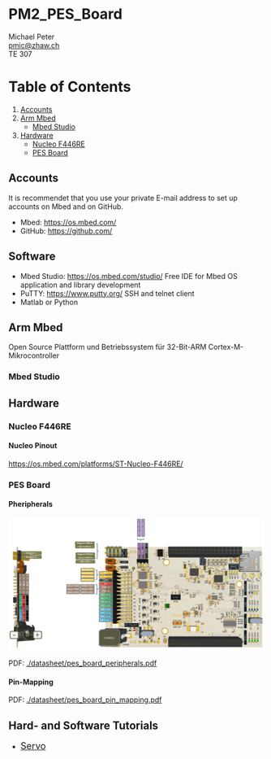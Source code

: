 # PM2_PES_Board

Michael Peter\
pmic@zhaw.ch\
TE 307

# Table of Contents
1. [Accounts](#accounts)
2. [Arm Mbed](#arm-mbed)
    * [Mbed Studio](#mbed-studio)
3. [Hardware](#hardware)
    * [Nucleo F446RE](#nucleo-f446re)
    * [PES Board](#pes-board)


## Accounts

It is recommendet that you use your private E-mail address to set up accounts on Mbed and on GitHub.

- Mbed: https://os.mbed.com/
- GitHub: https://github.com/


## Software

- Mbed Studio: https://os.mbed.com/studio/ Free IDE for Mbed OS application and library development
- PuTTY: https://www.putty.org/ SSH and telnet client
- Matlab or Python

## Arm Mbed

Open Source Plattform und Betriebssystem für 32-Bit-ARM Cortex-M-Mikrocontroller

### Mbed Studio

## Hardware

### Nucleo F446RE

#### Nucleo Pinout
https://os.mbed.com/platforms/ST-Nucleo-F446RE/

### PES Board

#### Pheripherals

![pes_board_peripherals.PNG](markdown/pes_board_peripherals.PNG "PES Board Pheripherals")
<!-- <img src="markdown/pes_board_peripherals.PNG" alt="PES Board Pheripherals" style="width:600px;"/> -->

PDF: [./datasheet/pes_board_peripherals.pdf](./datasheet/pes_board_peripherals.pdf)

#### Pin-Mapping

PDF: [./datasheet/pes_board_pin_mapping.pdf](./datasheet/pes_board_pin_mapping.pdf)


## Hard- and Software Tutorials

- [<font size="4"> Servo </font>](markdown/servo.md)


